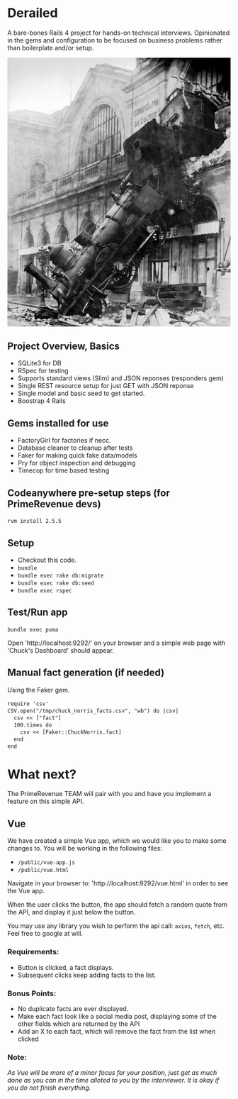 # Derailed

A bare-bones Rails 4 project for hands-on technical interviews. Opinionated in the gems and configuration to be focused on business problems rather than boilerplate and/or setup.

![Derailed](./train-wreck.jpg)

## Project Overview, Basics

* SQLite3 for DB
* RSpec for testing
* Supports standard views (Slim) and JSON reponses (responders gem)
* Single REST resource setup for just GET with JSON reponse
* Single model and basic seed to get started.
* Boostrap 4 Rails


## Gems installed for use

* FactoryGirl for factories if necc.
* Database cleaner to cleanup after tests
* Faker for making quick fake data/models
* Pry for object inspection and debugging
* Timecop for time based testing


## Codeanywhere pre-setup steps (for PrimeRevenue devs)

```
rvm install 2.5.5
```

## Setup

* Checkout this code.
* ` bundle `
* `bundle exec rake db:migrate`
* `bundle exec rake db:seed`
* `bundle exec rspec`


## Test/Run app

```
bundle exec puma
```

Open 'http://localhost:9292/' on your browser and a simple web page with 'Chuck's Dashboard' should appear.


## Manual fact generation (if needed)

Using the Faker gem.

```
require 'csv'
CSV.open("/tmp/chuck_norris_facts.csv", "wb") do |csv|
  csv << ["fact"]
  100.times do
    csv << [Faker::ChuckNorris.fact]
  end
end
```

# What next?

The PrimeRevenue TEAM will pair with you and have you implement a feature on this simple API.


## Vue

We have created a simple Vue app, which we would like you to make some changes to.  You will be working in the following files:

* `/public/vue-app.js`
* `/public/vue.html`

Navigate in your browser to: 'http://localhost:9292/vue.html' in order to see the Vue app.

When the user clicks the button, the app should fetch a random quote from the API, and display it just below the button.

You may use any library you wish to perform the api call: `axios`, `fetch`, etc.  Feel free to google at will.

### Requirements:
* Button is clicked, a fact displays.
* Subsequent clicks keep adding facts to the list.

### Bonus Points:
* No duplicate facts are ever displayed.
* Make each fact look like a social media post, displaying some of the other fields which are returned by the API
* Add an X to each fact, which will remove the fact from the list when clicked

### Note: 
*As Vue will be more of a minor focus for your position, just get as much done as you can in the time alloted to you by the interviewer.  It is okay if you do not finish everything.*

